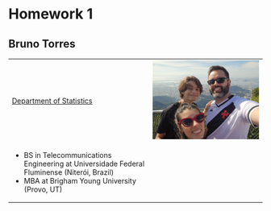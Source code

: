<html>
<head>
  <title>Homework 1</title>
  <meta charset="utf-8">
  <meta name="Homework 1"
        content="Homework 1 from BT">
</head>
<body>
  <h1>Homework 1</h1>
  <h2>Bruno Torres</h2>
  <table>
    <tr>
      <td width="320"><a href="https://artsci.tamu.edu/statistics/index.html">Department of Statistics</a></td>
      <td width="320"><img src="20250717_133816.jpg" alt="Family" width="300"></td>
    </tr>
    <tr>
      <td>
        <ul>
          <li>BS in Telecommunications Engineering at Universidade Federal Fluminense (Niterói, Brazil)</li>
          <li>MBA at Brigham Young University (Provo, UT)</li>
        </ul>
      </td>
      <td></td>
    </tr>
  </table>
</body>
</html>
